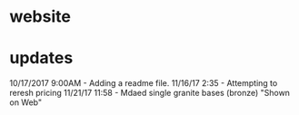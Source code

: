 # website

# updates

10/17/2017 9:00AM - Adding a readme file.
11/16/17 2:35 - Attempting to reresh pricing
11/21/17 11:58 - Mdaed single granite bases (bronze) "Shown on Web"